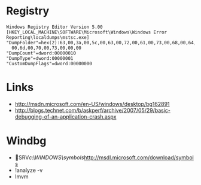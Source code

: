 # Registry

```
Windows Registry Editor Version 5.00
[HKEY_LOCAL_MACHINE\SOFTWARE\Microsoft\Windows\Windows Error Reporting\localdumps\mstsc.exe]
"DumpFolder"=hex(2):63,00,3a,00,5c,00,63,00,72,00,61,00,73,00,68,00,64,00,75,\
  00,6d,00,70,00,73,00,00,00
"DumpCount"=dword:00000010
"DumpType"=dword:00000001
"CustomDumpFlags"=dword:00000000
```

# Links
* http://msdn.microsoft.com/en-US/windows/desktop/bg162891
* http://blogs.technet.com/b/askperf/archive/2007/05/29/basic-debugging-of-an-application-crash.aspx

# Windbg

* SRV*c:\WINDOWS\symbols*http://msdl.microsoft.com/download/symbols
* !analyze -v
* lmvm